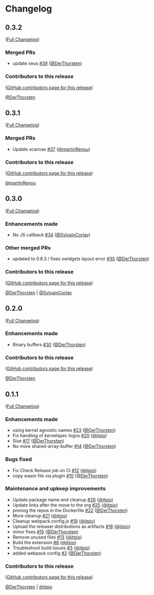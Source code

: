 # Changelog

<!-- <START NEW CHANGELOG ENTRY> -->

## 0.3.2

([Full Changelog](https://github.com/jupyterlite/xeus-lua-kernel/compare/v0.3.1...5125c4d14e40d99884f268760bec156d2a279547))

### Merged PRs

- update xeus [#39](https://github.com/jupyterlite/xeus-lua-kernel/pull/39) ([@DerThorsten](https://github.com/DerThorsten))

### Contributors to this release

([GitHub contributors page for this release](https://github.com/jupyterlite/xeus-lua-kernel/graphs/contributors?from=2022-04-12&to=2022-05-19&type=c))

[@DerThorsten](https://github.com/search?q=repo%3Ajupyterlite%2Fxeus-lua-kernel+involves%3ADerThorsten+updated%3A2022-04-12..2022-05-19&type=Issues)

<!-- <END NEW CHANGELOG ENTRY> -->

## 0.3.1

([Full Changelog](https://github.com/jupyterlite/xeus-lua-kernel/compare/v0.3.0...c3e9eb7a7eca22e95640db22534751905c79002b))

### Merged PRs

- Update xcanvas [#37](https://github.com/jupyterlite/xeus-lua-kernel/pull/37) ([@martinRenou](https://github.com/martinRenou))

### Contributors to this release

([GitHub contributors page for this release](https://github.com/jupyterlite/xeus-lua-kernel/graphs/contributors?from=2022-03-18&to=2022-04-12&type=c))

[@martinRenou](https://github.com/search?q=repo%3Ajupyterlite%2Fxeus-lua-kernel+involves%3AmartinRenou+updated%3A2022-03-18..2022-04-12&type=Issues)

## 0.3.0

([Full Changelog](https://github.com/jupyterlite/xeus-lua-kernel/compare/v0.2.0...57b43c598768a3c2e5edf4cd5cb35a56c677ed8c))

### Enhancements made

- No JS callback [#34](https://github.com/jupyterlite/xeus-lua-kernel/pull/34) ([@SylvainCorlay](https://github.com/SylvainCorlay))

### Other merged PRs

- updated to 0.6.3 / fixes xwidgets layout error [#35](https://github.com/jupyterlite/xeus-lua-kernel/pull/35) ([@DerThorsten](https://github.com/DerThorsten))

### Contributors to this release

([GitHub contributors page for this release](https://github.com/jupyterlite/xeus-lua-kernel/graphs/contributors?from=2021-11-18&to=2022-03-17&type=c))

[@DerThorsten](https://github.com/search?q=repo%3Ajupyterlite%2Fxeus-lua-kernel+involves%3ADerThorsten+updated%3A2021-11-18..2022-03-17&type=Issues) | [@SylvainCorlay](https://github.com/search?q=repo%3Ajupyterlite%2Fxeus-lua-kernel+involves%3ASylvainCorlay+updated%3A2021-11-18..2022-03-17&type=Issues)

## 0.2.0

([Full Changelog](https://github.com/jupyterlite/xeus-lua-kernel/compare/v0.1.1...af5f8dae02a71dce1f0664b081bfba8366106c0c))

### Enhancements made

- Binary buffers [#30](https://github.com/jupyterlite/xeus-lua-kernel/pull/30) ([@DerThorsten](https://github.com/DerThorsten))

### Contributors to this release

([GitHub contributors page for this release](https://github.com/jupyterlite/xeus-lua-kernel/graphs/contributors?from=2021-10-22&to=2021-11-16&type=c))

[@DerThorsten](https://github.com/search?q=repo%3Ajupyterlite%2Fxeus-lua-kernel+involves%3ADerThorsten+updated%3A2021-10-22..2021-11-16&type=Issues)

## 0.1.1

([Full Changelog](https://github.com/jupyterlite/xeus-lua-kernel/compare/first-commit...47d189ec2368f191401605bdbb1217353cbd635f))

### Enhancements made

- using kernel agnostic names [#23](https://github.com/jupyterlite/xeus-lua-kernel/pull/23) ([@DerThorsten](https://github.com/DerThorsten))
- Fix handling of kernelspec logos [#20](https://github.com/jupyterlite/xeus-lua-kernel/pull/20) ([@jtpio](https://github.com/jtpio))
- Size [#17](https://github.com/jupyterlite/xeus-lua-kernel/pull/17) ([@DerThorsten](https://github.com/DerThorsten))
- No more shared-array-buffer [#14](https://github.com/jupyterlite/xeus-lua-kernel/pull/14) ([@DerThorsten](https://github.com/DerThorsten))

### Bugs fixed

- Fix Check Release job on CI [#12](https://github.com/jupyterlite/xeus-lua-kernel/pull/12) ([@jtpio](https://github.com/jtpio))
- copy wasm file via plugin [#10](https://github.com/jupyterlite/xeus-lua-kernel/pull/10) ([@DerThorsten](https://github.com/DerThorsten))

### Maintenance and upkeep improvements

- Update package name and cleanup [#26](https://github.com/jupyterlite/xeus-lua-kernel/pull/26) ([@jtpio](https://github.com/jtpio))
- Update links after the move to the org [#25](https://github.com/jupyterlite/xeus-lua-kernel/pull/25) ([@jtpio](https://github.com/jtpio))
- pinning the repos in the Dockerfile [#22](https://github.com/jupyterlite/xeus-lua-kernel/pull/22) ([@DerThorsten](https://github.com/DerThorsten))
- More cleanup [#21](https://github.com/jupyterlite/xeus-lua-kernel/pull/21) ([@jtpio](https://github.com/jtpio))
- Cleanup webpack.config.js [#19](https://github.com/jupyterlite/xeus-lua-kernel/pull/19) ([@jtpio](https://github.com/jtpio))
- Upload the releaser distributions as artifacts [#18](https://github.com/jupyterlite/xeus-lua-kernel/pull/18) ([@jtpio](https://github.com/jtpio))
- minor fixes [#15](https://github.com/jupyterlite/xeus-lua-kernel/pull/15) ([@DerThorsten](https://github.com/DerThorsten))
- Remove unused files [#13](https://github.com/jupyterlite/xeus-lua-kernel/pull/13) ([@jtpio](https://github.com/jtpio))
- Build the extension [#6](https://github.com/jupyterlite/xeus-lua-kernel/pull/6) ([@jtpio](https://github.com/jtpio))
- Troubleshoot build issues [#3](https://github.com/jupyterlite/xeus-lua-kernel/pull/3) ([@jtpio](https://github.com/jtpio))
- added webpack config [#2](https://github.com/jupyterlite/xeus-lua-kernel/pull/2) ([@DerThorsten](https://github.com/DerThorsten))

### Contributors to this release

([GitHub contributors page for this release](https://github.com/jupyterlite/xeus-lua-kernel/graphs/contributors?from=2021-10-04&to=2021-10-22&type=c))

[@DerThorsten](https://github.com/search?q=repo%3Ajupyterlite%2Fxeus-lua-kernel+involves%3ADerThorsten+updated%3A2021-10-04..2021-10-22&type=Issues) | [@jtpio](https://github.com/search?q=repo%3Ajupyterlite%2Fxeus-lua-kernel+involves%3Ajtpio+updated%3A2021-10-04..2021-10-22&type=Issues)
